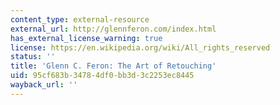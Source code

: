 ```yaml
---
content_type: external-resource
external_url: http://glennferon.com/index.html
has_external_license_warning: true
license: https://en.wikipedia.org/wiki/All_rights_reserved
status: ''
title: 'Glenn C. Feron: The Art of Retouching'
uid: 95cf683b-3478-4df0-bb3d-3c2253ec8445
wayback_url: ''
---
```


